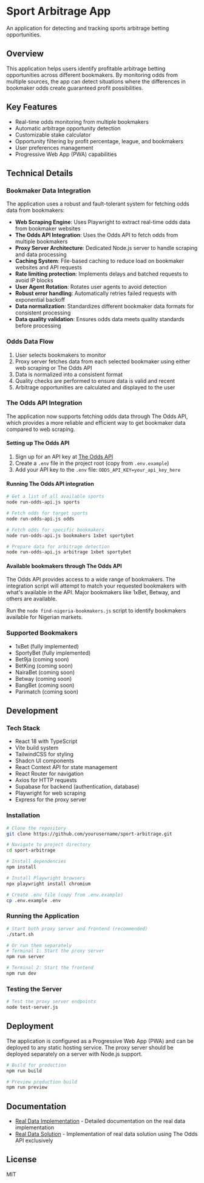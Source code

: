 # Sport Arbitrage App

An application for detecting and tracking sports arbitrage betting opportunities.

## Overview

This application helps users identify profitable arbitrage betting opportunities across different bookmakers. By monitoring odds from multiple sources, the app can detect situations where the differences in bookmaker odds create guaranteed profit possibilities.

## Key Features

- Real-time odds monitoring from multiple bookmakers
- Automatic arbitrage opportunity detection
- Customizable stake calculator
- Opportunity filtering by profit percentage, league, and bookmakers
- User preferences management
- Progressive Web App (PWA) capabilities

## Technical Details

### Bookmaker Data Integration

The application uses a robust and fault-tolerant system for fetching odds data from bookmakers:

- **Web Scraping Engine**: Uses Playwright to extract real-time odds data from bookmaker websites
- **The Odds API Integration**: Uses the Odds API to fetch odds from multiple bookmakers
- **Proxy Server Architecture**: Dedicated Node.js server to handle scraping and data processing
- **Caching System**: File-based caching to reduce load on bookmaker websites and API requests
- **Rate limiting protection**: Implements delays and batched requests to avoid IP blocks
- **User Agent Rotation**: Rotates user agents to avoid detection
- **Robust error handling**: Automatically retries failed requests with exponential backoff
- **Data normalization**: Standardizes different bookmaker data formats for consistent processing
- **Data quality validation**: Ensures odds data meets quality standards before processing

### Odds Data Flow

1. User selects bookmakers to monitor
2. Proxy server fetches data from each selected bookmaker using either web scraping or The Odds API
3. Data is normalized into a consistent format
4. Quality checks are performed to ensure data is valid and recent
5. Arbitrage opportunities are calculated and displayed to the user

### The Odds API Integration

The application now supports fetching odds data through The Odds API, which provides a more reliable and efficient way to get bookmaker data compared to web scraping.

#### Setting up The Odds API

1. Sign up for an API key at [The Odds API](https://the-odds-api.com/)
2. Create a `.env` file in the project root (copy from `.env.example`)
3. Add your API key to the `.env` file: `ODDS_API_KEY=your_api_key_here`

#### Running The Odds API integration

```bash
# Get a list of all available sports
node run-odds-api.js sports

# Fetch odds for target sports
node run-odds-api.js odds

# Fetch odds for specific bookmakers
node run-odds-api.js bookmakers 1xbet sportybet

# Prepare data for arbitrage detection
node run-odds-api.js arbitrage 1xbet sportybet
```

#### Available bookmakers through The Odds API

The Odds API provides access to a wide range of bookmakers. The integration script will attempt to match your requested bookmakers with what's available in the API. Major bookmakers like 1xBet, Betway, and others are available.

Run the `node find-nigeria-bookmakers.js` script to identify bookmakers available for Nigerian markets.

### Supported Bookmakers

- 1xBet (fully implemented)
- SportyBet (fully implemented)
- Bet9ja (coming soon)
- BetKing (coming soon)
- NairaBet (coming soon)
- Betway (coming soon)
- BangBet (coming soon)
- Parimatch (coming soon)

## Development

### Tech Stack

- React 18 with TypeScript
- Vite build system
- TailwindCSS for styling
- Shadcn UI components
- React Context API for state management
- React Router for navigation
- Axios for HTTP requests
- Supabase for backend (authentication, database)
- Playwright for web scraping
- Express for the proxy server

### Installation

```bash
# Clone the repository
git clone https://github.com/yourusername/sport-arbitrage.git

# Navigate to project directory
cd sport-arbitrage

# Install dependencies
npm install

# Install Playwright browsers
npx playwright install chromium

# Create .env file (copy from .env.example)
cp .env.example .env
```

### Running the Application

```bash
# Start both proxy server and frontend (recommended)
./start.sh

# Or run them separately
# Terminal 1: Start the proxy server
npm run server

# Terminal 2: Start the frontend
npm run dev
```

### Testing the Server

```bash
# Test the proxy server endpoints
node test-server.js
```

## Deployment

The application is configured as a Progressive Web App (PWA) and can be deployed to any static hosting service. The proxy server should be deployed separately on a server with Node.js support.

```bash
# Build for production
npm run build

# Preview production build
npm run preview
```

## Documentation

- [Real Data Implementation](README-REAL-DATA.md) - Detailed documentation on the real data implementation
- [Real Data Solution](REAL-DATA-SOLUTION.md) - Implementation of real data solution using The Odds API exclusively

## License

MIT
